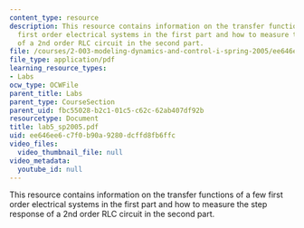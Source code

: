 ```yaml
---
content_type: resource
description: This resource contains information on the transfer functions of a few
  first order electrical systems in the first part and how to measure the step response
  of a 2nd order RLC circuit in the second part.
file: /courses/2-003-modeling-dynamics-and-control-i-spring-2005/ee646ee6c7f0b90a9280dcffd8fb6ffc_lab5_sp2005.pdf
file_type: application/pdf
learning_resource_types:
- Labs
ocw_type: OCWFile
parent_title: Labs
parent_type: CourseSection
parent_uid: fbc55028-b2c1-01c5-c62c-62ab407df92b
resourcetype: Document
title: lab5_sp2005.pdf
uid: ee646ee6-c7f0-b90a-9280-dcffd8fb6ffc
video_files:
  video_thumbnail_file: null
video_metadata:
  youtube_id: null
---
```

This resource contains information on the transfer functions of a few first order electrical systems in the first part and how to measure the step response of a 2nd order RLC circuit in the second part.

